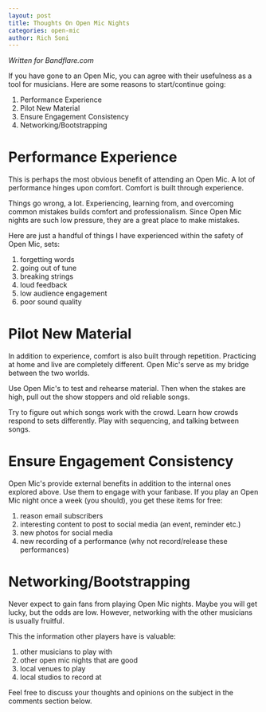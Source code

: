 ```yaml
---
layout: post
title: Thoughts On Open Mic Nights
categories: open-mic
author: Rich Soni
---
```


*Written for Bandflare.com*

If you have gone to an Open Mic, you can agree with their usefulness as a tool for musicians.
Here are some reasons to start/continue going:

1. Performance Experience
1. Pilot New Material
1. Ensure Engagement Consistency
1. Networking/Bootstrapping

# Performance Experience

This is perhaps the most obvious benefit of attending an Open Mic.
A lot of performance hinges upon comfort.
Comfort is built through experience.

Things go wrong, a lot.
Experiencing, learning from, and overcoming common mistakes builds comfort and professionalism.
Since Open Mic nights are such low pressure, they are a great place to make mistakes.

Here are just a handful of things I have experienced within the safety of Open Mic, sets:

1. forgetting words
1. going out of tune
1. breaking strings
1. loud feedback
1. low audience engagement
1. poor sound quality

# Pilot New Material

In addition to experience, comfort is also built through repetition.
Practicing at home and live are completely different.
Open Mic's serve as my bridge between the two worlds.

Use Open Mic's to test and rehearse material.
Then when the stakes are high, pull out the show stoppers and old reliable songs.

Try to figure out which songs work with the crowd.
Learn how crowds respond to sets differently.
Play with sequencing, and talking between songs.

# Ensure Engagement Consistency

Open Mic's provide external benefits in addition to the internal ones explored above.
Use them to engage with your fanbase.
If you play an Open Mic night once a week (you should), you get these items for free:

1. reason email subscribers
1. interesting content to post to social media (an event, reminder etc.)
1. new photos for social media
1. new recording of a performance (why not record/release these performances)

# Networking/Bootstrapping

Never expect to gain fans from playing Open Mic nights.
Maybe you will get lucky, but the odds are low.
However, networking with the other musicians is usually fruitful.

This the information other players have is valuable:

1. other musicians to play with
1. other open mic nights that are good
1. local venues to play
1. local studios to record at


Feel free to discuss your thoughts and opinions on the subject in the comments section below.
